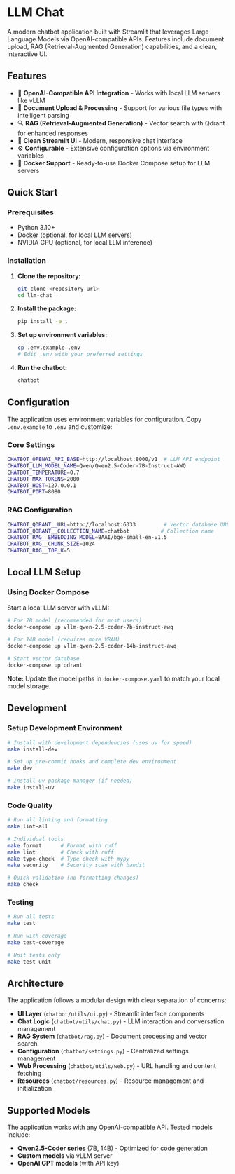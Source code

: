 # LLM Chat

A modern chatbot application built with Streamlit that leverages Large Language Models via OpenAI-compatible APIs. Features include document upload, RAG (Retrieval-Augmented Generation) capabilities, and a clean, interactive UI.

## Features

- 🤖 **OpenAI-Compatible API Integration** - Works with local LLM servers like vLLM
- 📄 **Document Upload & Processing** - Support for various file types with intelligent parsing
- 🔍 **RAG (Retrieval-Augmented Generation)** - Vector search with Qdrant for enhanced responses
- 🎨 **Clean Streamlit UI** - Modern, responsive chat interface
- ⚙️ **Configurable** - Extensive configuration options via environment variables
- 🐳 **Docker Support** - Ready-to-use Docker Compose setup for LLM servers

## Quick Start

### Prerequisites

- Python 3.10+
- Docker (optional, for local LLM servers)
- NVIDIA GPU (optional, for local LLM inference)

### Installation

1. **Clone the repository:**
   ```bash
   git clone <repository-url>
   cd llm-chat
   ```

2. **Install the package:**
   ```bash
   pip install -e .
   ```

3. **Set up environment variables:**
   ```bash
   cp .env.example .env
   # Edit .env with your preferred settings
   ```

4. **Run the chatbot:**
   ```bash
   chatbot
   ```

## Configuration

The application uses environment variables for configuration. Copy `.env.example` to `.env` and customize:

### Core Settings
```bash
CHATBOT_OPENAI_API_BASE=http://localhost:8000/v1  # LLM API endpoint
CHATBOT_LLM_MODEL_NAME=Qwen/Qwen2.5-Coder-7B-Instruct-AWQ
CHATBOT_TEMPERATURE=0.7
CHATBOT_MAX_TOKENS=2000
CHATBOT_HOST=127.0.0.1
CHATBOT_PORT=8080
```

### RAG Configuration
```bash
CHATBOT_QDRANT__URL=http://localhost:6333         # Vector database URL
CHATBOT_QDRANT__COLLECTION_NAME=chatbot          # Collection name
CHATBOT_RAG__EMBEDDING_MODEL=BAAI/bge-small-en-v1.5
CHATBOT_RAG__CHUNK_SIZE=1024
CHATBOT_RAG__TOP_K=5
```

## Local LLM Setup

### Using Docker Compose

Start a local LLM server with vLLM:

```bash
# For 7B model (recommended for most users)
docker-compose up vllm-qwen-2.5-coder-7b-instruct-awq

# For 14B model (requires more VRAM)
docker-compose up vllm-qwen-2.5-coder-14b-instruct-awq

# Start vector database
docker-compose up qdrant
```

**Note:** Update the model paths in `docker-compose.yaml` to match your local model storage.

## Development

### Setup Development Environment

```bash
# Install with development dependencies (uses uv for speed)
make install-dev

# Set up pre-commit hooks and complete dev environment
make dev

# Install uv package manager (if needed)
make install-uv
```

### Code Quality

```bash
# Run all linting and formatting
make lint-all

# Individual tools
make format      # Format with ruff
make lint        # Check with ruff  
make type-check  # Type check with mypy
make security    # Security scan with bandit

# Quick validation (no formatting changes)
make check
```

### Testing

```bash
# Run all tests
make test

# Run with coverage
make test-coverage

# Unit tests only
make test-unit
```

## Architecture

The application follows a modular design with clear separation of concerns:

- **UI Layer** (`chatbot/utils/ui.py`) - Streamlit interface components
- **Chat Logic** (`chatbot/utils/chat.py`) - LLM interaction and conversation management  
- **RAG System** (`chatbot/rag.py`) - Document processing and vector search
- **Configuration** (`chatbot/settings.py`) - Centralized settings management
- **Web Processing** (`chatbot/utils/web.py`) - URL handling and content fetching
- **Resources** (`chatbot/resources.py`) - Resource management and initialization

## Supported Models

The application works with any OpenAI-compatible API. Tested models include:

- **Qwen2.5-Coder series** (7B, 14B) - Optimized for code generation
- **Custom models** via vLLM server
- **OpenAI GPT models** (with API key)

